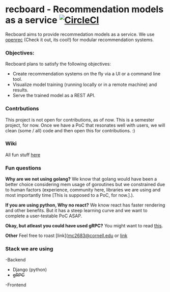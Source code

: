 
# recboard - Recommendation models as a service [![CircleCI](https://circleci.com/gh/mohit-chawla/recboard.svg?style=svg)](https://circleci.com/gh/mohit-chawla/recboard)

Recboard aims to provide recommedation models as a service. We use [openrec](http://openrec.ai) (Check it out, its cool!) for modular recommendation systems.

### **Objectives:**
Recboard plans to satisfy the following objectives:
- Create recommendation systems on the fly via a UI or a command line tool.
- Visualize model training (running locally or in a remote machine) and results.
- Serve the trained model as a REST API.


### **Contrbutions**
This project is not open for contributions, as of now. 
This is a semester project, for now.
Once we have a PoC that resonates well with users, we will clean (some / all) code and then open this for contributions. :)

### **Wiki**

All fun stuff [here](https://github.com/mohit-chawla/recboard/wiki)


### Fun questions 
**Why are we not using golang?** 
We know that golang would have been a better choice considering mem usage of goroutines but we constrained due to human factors (experience, community here, libraries we are using and most importantly time [This is supposed to a PoC, for now.].).

**If you are using python, Why no react?**
We know react has faster rendering and other benefits. But it has a steep learning curve and we want to complete a user-testable PoC ASAP. 

**Okay, but atleast you could have used gRPC?**
You might want to read [this](https://github.com/mohit-chawla/recboard/wiki).

**Other**
Feel free to roast [link](mc2683@cornell.edu or [link](ks2259@cornell.edu)

### **Stack we are using**

-Backend
  - Django (python)
  - ~~gRPC~~ 
  
-Frontend
